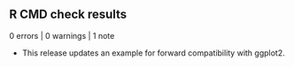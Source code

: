 ## R CMD check results

0 errors | 0 warnings | 1 note

* This release updates an example for forward compatibility with ggplot2.
